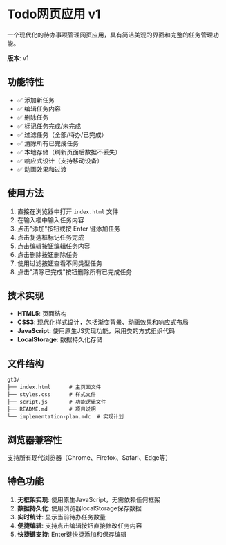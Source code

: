 # Todo网页应用 v1

一个现代化的待办事项管理网页应用，具有简洁美观的界面和完整的任务管理功能。

**版本**: v1

## 功能特性

- ✅ 添加新任务
- ✅ 编辑任务内容
- ✅ 删除任务
- ✅ 标记任务完成/未完成
- ✅ 过滤任务（全部/待办/已完成）
- ✅ 清除所有已完成任务
- ✅ 本地存储（刷新页面后数据不丢失）
- ✅ 响应式设计（支持移动设备）
- ✅ 动画效果和过渡

## 使用方法

1. 直接在浏览器中打开 `index.html` 文件
2. 在输入框中输入任务内容
3. 点击"添加"按钮或按 Enter 键添加任务
4. 点击复选框标记任务完成
5. 点击编辑按钮编辑任务内容
6. 点击删除按钮删除任务
7. 使用过滤按钮查看不同类型任务
8. 点击"清除已完成"按钮删除所有已完成任务

## 技术实现

- **HTML5**: 页面结构
- **CSS3**: 现代化样式设计，包括渐变背景、动画效果和响应式布局
- **JavaScript**: 使用原生JS实现功能，采用类的方式组织代码
- **LocalStorage**: 数据持久化存储

## 文件结构

```
gt3/
├── index.html      # 主页面文件
├── styles.css      # 样式文件
├── script.js       # 功能逻辑文件
├── README.md       # 项目说明
└── implementation-plan.mdc  # 实现计划
```

## 浏览器兼容性

支持所有现代浏览器（Chrome、Firefox、Safari、Edge等）

## 特色功能

1. **无框架实现**: 使用原生JavaScript，无需依赖任何框架
2. **数据持久化**: 使用浏览器localStorage保存数据
3. **实时统计**: 显示当前待办任务数量
4. **便捷编辑**: 支持点击编辑按钮直接修改任务内容
5. **快捷键支持**: Enter键快捷添加和保存编辑

